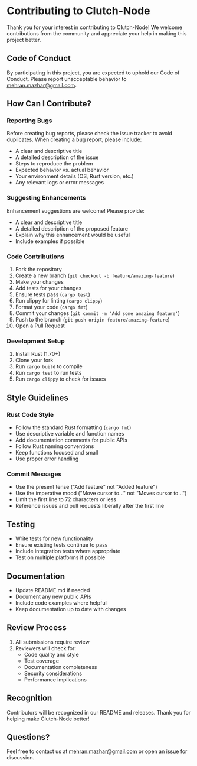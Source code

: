 # Contributing to Clutch-Node

Thank you for your interest in contributing to Clutch-Node! We welcome contributions from the community and appreciate your help in making this project better.

## Code of Conduct

By participating in this project, you are expected to uphold our Code of Conduct. Please report unacceptable behavior to mehran.mazhar@gmail.com.

## How Can I Contribute?

### Reporting Bugs

Before creating bug reports, please check the issue tracker to avoid duplicates. When creating a bug report, please include:

- A clear and descriptive title
- A detailed description of the issue
- Steps to reproduce the problem
- Expected behavior vs. actual behavior
- Your environment details (OS, Rust version, etc.)
- Any relevant logs or error messages

### Suggesting Enhancements

Enhancement suggestions are welcome! Please provide:

- A clear and descriptive title
- A detailed description of the proposed feature
- Explain why this enhancement would be useful
- Include examples if possible

### Code Contributions

1. Fork the repository
2. Create a new branch (`git checkout -b feature/amazing-feature`)
3. Make your changes
4. Add tests for your changes
5. Ensure tests pass (`cargo test`)
6. Run clippy for linting (`cargo clippy`)
7. Format your code (`cargo fmt`)
8. Commit your changes (`git commit -m 'Add some amazing feature'`)
9. Push to the branch (`git push origin feature/amazing-feature`)
10. Open a Pull Request

### Development Setup

1. Install Rust (1.70+)
2. Clone your fork
3. Run `cargo build` to compile
4. Run `cargo test` to run tests
5. Run `cargo clippy` to check for issues

## Style Guidelines

### Rust Code Style

- Follow the standard Rust formatting (`cargo fmt`)
- Use descriptive variable and function names
- Add documentation comments for public APIs
- Follow Rust naming conventions
- Keep functions focused and small
- Use proper error handling

### Commit Messages

- Use the present tense ("Add feature" not "Added feature")
- Use the imperative mood ("Move cursor to..." not "Moves cursor to...")
- Limit the first line to 72 characters or less
- Reference issues and pull requests liberally after the first line

## Testing

- Write tests for new functionality
- Ensure existing tests continue to pass
- Include integration tests where appropriate
- Test on multiple platforms if possible

## Documentation

- Update README.md if needed
- Document any new public APIs
- Include code examples where helpful
- Keep documentation up to date with changes

## Review Process

1. All submissions require review
2. Reviewers will check for:
   - Code quality and style
   - Test coverage
   - Documentation completeness
   - Security considerations
   - Performance implications

## Recognition

Contributors will be recognized in our README and releases. Thank you for helping make Clutch-Node better!

## Questions?

Feel free to contact us at mehran.mazhar@gmail.com or open an issue for discussion.
